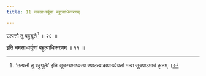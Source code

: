 ```yaml
---
title: 11 चमसाध्वर्यूणां बहुत्वाधिकरणम्

---
```

उत्पत्तौ तु बहुश्रुतेः[^1] ॥ २६ ॥

[^1]: ‘उत्पत्तौ तु बहुश्रुतेः’ इति सूत्रस्थभाष्यस्य स्पष्टत्वादव्याख्येयतां मत्वा सूत्रपाठमात्रं कृतम् ।


इति चमसाध्वर्यूणां बहुत्वाधिकरणम् ॥ ११ ॥